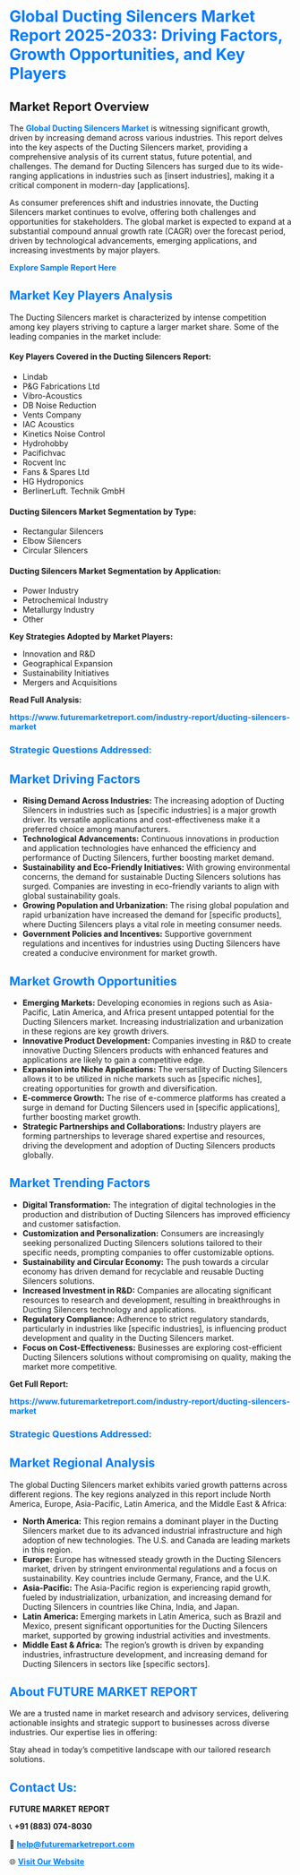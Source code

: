 <h1 style="color: #007BFF;">Global Ducting Silencers Market Report 2025-2033: Driving Factors, Growth Opportunities, and Key Players</h1>

<section id="overview">
<h2>Market Report Overview</h2>
<p>The <a href="https://www.futuremarketreport.com/industry-report/ducting-silencers-market" style="color: #007BFF; text-decoration: none;"><strong>Global Ducting Silencers Market</strong></a> is witnessing significant growth, driven by increasing demand across various industries. This report delves into the key aspects of the Ducting Silencers market, providing a comprehensive analysis of its current status, future potential, and challenges. The demand for Ducting Silencers has surged due to its wide-ranging applications in industries such as [insert industries], making it a critical component in modern-day [applications].</p>
<p>As consumer preferences shift and industries innovate, the Ducting Silencers market continues to evolve, offering both challenges and opportunities for stakeholders. The global market is expected to expand at a substantial compound annual growth rate (CAGR) over the forecast period, driven by technological advancements, emerging applications, and increasing investments by major players.</p>
</section>

<section id="overview">
<p><a href="https://www.futuremarketreport.com/request-sample/reportId=89297" style="color: #007BFF; text-decoration: none;"><strong>Explore Sample Report Here</strong></a></p>
</section>

<section id="key-players">
<h2 style="color: #007BFF;">Market Key Players Analysis</h2>
<p>The Ducting Silencers market is characterized by intense competition among key players striving to capture a larger market share. Some of the leading companies in the market include:</p>
<h4>Key Players Covered in the Ducting Silencers Report:</h4>
<ul><li>Lindab</li><li>P&amp;G Fabrications Ltd</li><li>Vibro-Acoustics</li><li>DB Noise Reduction</li><li>Vents Company</li><li>IAC Acoustics</li><li>Kinetics Noise Control</li><li>Hydrohobby</li><li>Pacifichvac</li><li>Rocvent Inc</li><li>Fans &amp; Spares Ltd</li><li>HG Hydroponics</li><li>BerlinerLuft. Technik GmbH</li></ul>
<h4>Ducting Silencers Market Segmentation by Type:</h4>
<ul><li>Rectangular Silencers</li><li>Elbow Silencers</li><li>Circular Silencers</li></ul>

<h4>Ducting Silencers Market Segmentation by Application:</h4>
<ul><li>Power Industry</li><li>Petrochemical Industry</li><li>Metallurgy Industry</li><li>Other</li></ul>
<p><strong>Key Strategies Adopted by Market Players:</strong></p>
<ul>
<li>Innovation and R&D</li>
<li>Geographical Expansion</li>
<li>Sustainability Initiatives</li>
<li>Mergers and Acquisitions</li>
</ul>
</section>

<section>
<p><strong>Read Full Analysis: </strong></p><a href="https://www.futuremarketreport.com/industry-report/ducting-silencers-market" style="color: #007BFF; text-decoration: none;"><strong>https://www.futuremarketreport.com/industry-report/ducting-silencers-market</strong></a>
<h3 style="color: #007BFF;">Strategic Questions Addressed:</h3>
</section>

<section id="driving-factors">
<h2 style="color: #007BFF;">Market Driving Factors</h2>
<ul>
<li><strong>Rising Demand Across Industries:</strong> The increasing adoption of Ducting Silencers in industries such as [specific industries] is a major growth driver. Its versatile applications and cost-effectiveness make it a preferred choice among manufacturers.</li>
<li><strong>Technological Advancements:</strong> Continuous innovations in production and application technologies have enhanced the efficiency and performance of Ducting Silencers, further boosting market demand.</li>
<li><strong>Sustainability and Eco-Friendly Initiatives:</strong> With growing environmental concerns, the demand for sustainable Ducting Silencers solutions has surged. Companies are investing in eco-friendly variants to align with global sustainability goals.</li>
<li><strong>Growing Population and Urbanization:</strong> The rising global population and rapid urbanization have increased the demand for [specific products], where Ducting Silencers plays a vital role in meeting consumer needs.</li>
<li><strong>Government Policies and Incentives:</strong> Supportive government regulations and incentives for industries using Ducting Silencers have created a conducive environment for market growth.</li>
</ul>
</section>

<section id="growth-opportunities">
<h2 style="color: #007BFF;">Market Growth Opportunities</h2>
<ul>
<li><strong>Emerging Markets:</strong> Developing economies in regions such as Asia-Pacific, Latin America, and Africa present untapped potential for the Ducting Silencers market. Increasing industrialization and urbanization in these regions are key growth drivers.</li>
<li><strong>Innovative Product Development:</strong> Companies investing in R&D to create innovative Ducting Silencers products with enhanced features and applications are likely to gain a competitive edge.</li>
<li><strong>Expansion into Niche Applications:</strong> The versatility of Ducting Silencers allows it to be utilized in niche markets such as [specific niches], creating opportunities for growth and diversification.</li>
<li><strong>E-commerce Growth:</strong> The rise of e-commerce platforms has created a surge in demand for Ducting Silencers used in [specific applications], further boosting market growth.</li>
<li><strong>Strategic Partnerships and Collaborations:</strong> Industry players are forming partnerships to leverage shared expertise and resources, driving the development and adoption of Ducting Silencers products globally.</li>
</ul>
</section>

<section id="trending-factors">
<h2 style="color: #007BFF;">Market Trending Factors</h2>
<ul>
<li><strong>Digital Transformation:</strong> The integration of digital technologies in the production and distribution of Ducting Silencers has improved efficiency and customer satisfaction.</li>
<li><strong>Customization and Personalization:</strong> Consumers are increasingly seeking personalized Ducting Silencers solutions tailored to their specific needs, prompting companies to offer customizable options.</li>
<li><strong>Sustainability and Circular Economy:</strong> The push towards a circular economy has driven demand for recyclable and reusable Ducting Silencers solutions.</li>
<li><strong>Increased Investment in R&D:</strong> Companies are allocating significant resources to research and development, resulting in breakthroughs in Ducting Silencers technology and applications.</li>
<li><strong>Regulatory Compliance:</strong> Adherence to strict regulatory standards, particularly in industries like [specific industries], is influencing product development and quality in the Ducting Silencers market.</li>
<li><strong>Focus on Cost-Effectiveness:</strong> Businesses are exploring cost-efficient Ducting Silencers solutions without compromising on quality, making the market more competitive.</li>
</ul>
</section>

<section>
<p><strong>Get Full Report: </strong></p><a href="https://www.futuremarketreport.com/industry-report/ducting-silencers-market" style="color: #007BFF; text-decoration: none;"><strong>https://www.futuremarketreport.com/industry-report/ducting-silencers-market</strong></a>
<h3 style="color: #007BFF;">Strategic Questions Addressed:</h3>
</section>


<section id="regional-analysis">
<h2 style="color: #007BFF;">Market Regional Analysis</h2>
<p>The global Ducting Silencers market exhibits varied growth patterns across different regions. The key regions analyzed in this report include North America, Europe, Asia-Pacific, Latin America, and the Middle East & Africa:</p>
<ul>
<li><strong>North America:</strong> This region remains a dominant player in the Ducting Silencers market due to its advanced industrial infrastructure and high adoption of new technologies. The U.S. and Canada are leading markets in this region.</li>
<li><strong>Europe:</strong> Europe has witnessed steady growth in the Ducting Silencers market, driven by stringent environmental regulations and a focus on sustainability. Key countries include Germany, France, and the U.K.</li>
<li><strong>Asia-Pacific:</strong> The Asia-Pacific region is experiencing rapid growth, fueled by industrialization, urbanization, and increasing demand for Ducting Silencers in countries like China, India, and Japan.</li>
<li><strong>Latin America:</strong> Emerging markets in Latin America, such as Brazil and Mexico, present significant opportunities for the Ducting Silencers market, supported by growing industrial activities and investments.</li>
<li><strong>Middle East & Africa:</strong> The region’s growth is driven by expanding industries, infrastructure development, and increasing demand for Ducting Silencers in sectors like [specific sectors].</li>
</ul>
</section>

<footer>
<h2 style="color: #007BFF;">About FUTURE MARKET REPORT</h2>
<p>We are a trusted name in market research and advisory services, delivering actionable insights and strategic support to businesses across diverse industries. Our expertise lies in offering:</p>

<p>Stay ahead in today’s competitive landscape with our tailored research solutions.</p>

<h2 style="color: #007BFF;">Contact Us:</h2>
<p><strong>FUTURE MARKET REPORT</strong></p>
<p>📞 <strong>+91 (883) 074-8030</strong></p>
<p>📧 <strong><a href="mailto:help@futuremarketreport.com" style="color: #007BFF;">help@futuremarketreport.com</a></strong></p>
<p>🌐 <strong><a href="https://www.futuremarketreport.com/" style="color: #007BFF;">Visit Our Website</a></strong></p>
</footer>